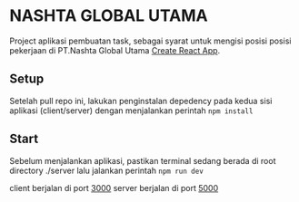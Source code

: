 # NASHTA GLOBAL UTAMA

Project aplikasi pembuatan task, sebagai syarat untuk mengisi posisi posisi pekerjaan di PT.Nashta Global Utama [Create React App](https://github.com/facebook/create-react-app).

## Setup

Setelah pull repo ini, lakukan penginstalan depedency pada kedua sisi aplikasi (client/server) dengan menjalankan perintah `npm install`


## Start

Sebelum menjalankan aplikasi, pastikan terminal sedang berada di root directory ./server lalu jalankan perintah `npm run dev`

client berjalan di port [3000](http://localhost:3000/)
server berjalan di port [5000](http://localhost:5000/)
